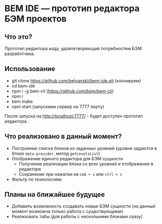 # BEM IDE — прототип редактора БЭМ проектов

## Что это?

Прототип редактора кода, удовлетворяющий потребностям БЭМ разработчика.

## Использование

* git clone https://github.com/belyanskii/bem-ide.git (клонируем)
* cd bem-ide
* npm i -g bem-cli (https://github.com/bem/bem-cli)
* npm i
* bem make
* npm start (запускаем сервер на 7777 порту)

После запуска на [http://localhost:7777/](http://localhost:7777/) - будет доступен прототип редактора.

## Что реализовано в данный момент?

* Построение списка блоков из заданных уровней (уровни задаются в блоке `data-provider`, метод `getLevelsList`)
* Отображение единого редактора для БЭМ сущности
  * Получение реализации блока со всех уровней и отображение в редакторе
  * Сохранение при нажатии на `cmd + s` или `ctrl + s`
* Фильтр по технологиям

## Планы на ближайшее будущее

* Добавить возможность создавать новые БЭМ сущности (на данный момент возможна только работа с существующими)
* Реализовать табы (для работы с несколькими блоками сразу)
